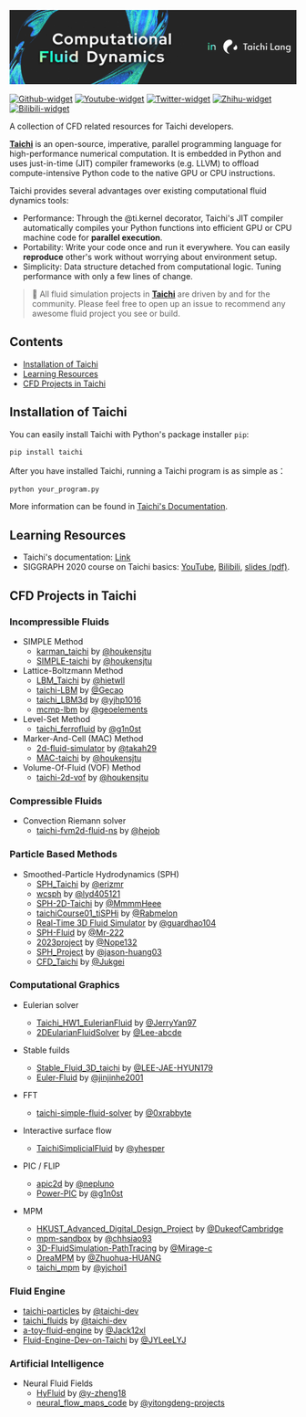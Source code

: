 
![banner](./images/banner.png)

[![Github-widget](https://img.shields.io/github/stars/taichi-dev/taichi?label=Taichi-lang&style=social)](https://github.com/taichi-dev/taichi)
[![Youtube-widget](https://img.shields.io/youtube/channel/views/UCu-k1Wglo9Ll_o2j5Bxl4cw?label=Taichi%20Graphics&style=social)](https://www.youtube.com/channel/UCu-k1Wglo9Ll_o2j5Bxl4cw)
[![Twitter-widget](https://img.shields.io/twitter/follow/taichigraphics?style=social)](https://twitter.com/taichigraphics)
[![Zhihu-widget](https://img.shields.io/badge/%E7%9F%A5%E4%B9%8E-view-blue)](https://www.zhihu.com/org/tai-ji-tu-xing)
[![Bilibili-widget](https://img.shields.io/badge/Bilibili-view-blue)](https://space.bilibili.com/1779922645)

A collection of CFD related resources for Taichi developers.

[**Taichi**](https://github.com/taichi-dev/taichi) is an open-source, imperative, parallel programming language for high-performance numerical computation. It is embedded in Python and uses just-in-time (JIT) compiler frameworks (e.g. LLVM) to offload compute-intensive Python code to the native GPU or CPU instructions.

Taichi provides several advantages over existing computational fluid dynamics tools:
- Performance: Through the @ti.kernel decorator, Taichi's JIT compiler automatically compiles your Python functions into efficient GPU or CPU machine code for **parallel execution**.
- Portability: Write your code once and run it everywhere. You can easily **reproduce** other's work without worrying about environment setup.
- Simplicity: Data structure detached from computational logic. Tuning performance with only a few lines of change.

> :eyes: All fluid simulation projects in [**Taichi**](https://github.com/taichi-dev/taichi) are driven by and for the community. Please feel free to open up an issue to recommend any awesome fluid project you see or build.

## Contents
- [Installation of Taichi](#installation-of-taichi)
- [Learning Resources](#learning-resources)
- [CFD Projects in Taichi](#cfd-projects-in-taichi)

## Installation of Taichi
You can easily install Taichi with Python's package installer `pip`:

```bash
pip install taichi
```

After you have installed Taichi, running a Taichi program is as simple as：
```bash
python your_program.py
```

More information can be found in [Taichi's Documentation](https://docs.taichi.graphics/).

## Learning Resources
- Taichi's documentation: [Link](https://docs.taichi.graphics/)
- SIGGRAPH 2020 course on Taichi basics: [YouTube](https://youtu.be/Y0-76n3aZFA), [Bilibili](https://www.bilibili.com/video/BV1kA411n7jk/), [slides (pdf)](https://yuanming.taichi.graphics/publication/2020-taichi-tutorial/taichi-tutorial.pdf).


## CFD Projects in Taichi

### Incompressible Fluids ###

- SIMPLE Method
  - [karman_taichi](https://github.com/houkensjtu/karman_taichi) by [@houkensjtu](https://github.com/houkensjtu)
  - [SIMPLE-taichi](https://github.com/houkensjtu/SIMPLE-taichi) by [@houkensjtu](https://github.com/houkensjtu)
- Lattice-Boltzmann Method
  - [LBM_Taichi](https://github.com/hietwll/LBM_Taichi) by [@hietwll](https://github.com/hietwll)
  - [taichi-LBM](https://github.com/GeCao/taichi-LBM) by [@Gecao](https://github.com/GeCao)
  - [taichi_LBM3d](https://github.com/yjhp1016/taichi_LBM3D) by [@yjhp1016](https://github.com/yjhp1016)
  - [mcmp-lbm](https://github.com/geoelements/mcmp-lbm) by [@geoelements](https://github.com/geoelements/)
- Level-Set Method
  - [taichi_ferrofluid](https://github.com/g1n0st/taichi_ferrofluid) by [@g1n0st](https://github.com/g1n0st)
- Marker-And-Cell (MAC) Method
  - [2d-fluid-simulator](https://github.com/takah29/2d-fluid-simulator) by [@takah29](https://github.com/takah29)
  - [MAC-taichi](https://github.com/houkensjtu/MAC-taichi) by [@houkensjtu](https://github.com/houkensjtu)
- Volume-Of-Fluid (VOF) Method
  - [taichi-2d-vof](https://github.com/houkensjtu/taichi-2d-vof) by [@houkensjtu](https://github.com/houkensjtu)
  

### Compressible Fluids ###

- Convection Riemann solver
  - [taichi-fvm2d-fluid-ns](https://github.com/hejob/taichi-fvm2d-fluid-ns) by [@hejob](https://github.com/hejob)


### Particle Based Methods ###

- Smoothed-Particle Hydrodynamics (SPH) 
  - [SPH_Taichi](https://github.com/erizmr/SPH_Taichi) by [@erizmr](https://github.com/erizmr)
  - [wcsph](https://github.com/lyd405121/wcsph) by [@lyd405121](https://github.com/lyd405121)
  - [SPH-2D-Taichi](https://github.com/MmmmHeee/SPH-2D-Taichi) by [@MmmmHeee](https://github.com/MmmmHeee)
  - [taichiCourse01_tiSPHi](https://github.com/Rabmelon/taichiCourse01_tiSPHi) by [@Rabmelon](https://github.com/Rabmelon)
  - [Real-Time 3D Fluid Simulator](https://github.com/guardhao104/3DFluidSimulator) by [@guardhao104](https://github.com/guardhao104)
  - [SPH-Fluid](https://github.com/Mr-222/SPH-Fluid) by [@Mr-222](https://github.com/Mr-222/)
  - [2023project](https://github.com/Nope132/2023project) by [@Nope132](https://github.com/Nope132/)
  - [SPH_Project](https://github.com/jason-huang03/SPH_Project) by [@jason-huang03](https://github.com/jason-huang03/)
  - [CFD_Taichi](https://github.com/Jukgei/CFD_Taichi) by [@Jukgei](https://github.com/Jukgei/)


### Computational Graphics ###
- Eulerian solver
  - [Taichi_HW1_EulerianFluid](https://github.com/JerryYan97/Taichi_HW1_EulerianFluid) by [@JerryYan97](https://github.com/JerryYan97)
  - [2DEularianFluidSolver](https://github.com/Lee-abcde/2DEulerianFluidSolver/tree/main) by [@Lee-abcde](https://github.com/Lee-abcde/)

- Stable fuilds
  - [Stable_Fluid_3D_taichi](https://github.com/LEE-JAE-HYUN179/Stable_Fluid_3D_taichi) by [@LEE-JAE-HYUN179](https://github.com/LEE-JAE-HYUN179/)
  - [Euler-Fluid](https://github.com/jinjinhe2001/Euler-Fluid) by [@jinjinhe2001](https://github.com/jinjinhe2001/)
- FFT
  - [taichi-simple-fluid-solver](https://github.com/0xrabbyte/taichi_simple_fluid_solver) by [@0xrabbyte](https://github.com/0xrabbyte)
- Interactive surface flow
  - [TaichiSimplicialFluid](https://github.com/yhesper/TaichiSimplicialFluid) by [@yhesper](https://github.com/yhesper)
- PIC / FLIP
  - [apic2d](https://github.com/nepluno/apic2d) by [@nepluno](https://github.com/nepluno)
  - [Power-PIC](https://github.com/g1n0st/Power-PIC) by [@g1n0st](https://github.com/g1n0st)
- MPM
  - [HKUST_Advanced_Digital_Design_Project](https://github.com/DukeofCambridge/HKUST_Advanced_Digital_Design_Project/tree/main) by [@DukeofCambridge](https://github.com/DukeofCambridge)
  - [mpm-sandbox](https://github.com/chhsiao93/mpm-sandbox) by [@chhsiao93](https://github.com/chhsiao93)
  - [3D-FluidSimulation-PathTracing](https://github.com/Mirage-c/3D-FluidSimulation-PathTracing) by [@Mirage-c](https://github.com/Mirage-c/)
  - [DreaMPM](https://github.com/Zhuohua-HUANG/DreaMPM) by [@Zhuohua-HUANG](https://github.com/Zhuohua-HUANG/)
  - [taichi_mpm](https://github.com/yjchoi1/taichi_mpm) by [@yjchoi1](https://github.com/yjchoi1/)


### Fluid Engine ###
- [taichi-particles](https://github.com/taichi-dev/taichi-particles) by [@taichi-dev](https://github.com/taichi-dev)
- [taichi_fluids](https://github.com/taichi-dev/taichi_fluids) by [@taichi-dev](https://github.com/taichi-dev)
- [a-toy-fluid-engine](https://github.com/Jack12xl/a-toy-fluid-engine) by [@Jack12xl](https://github.com/Jack12xl)
- [Fluid-Engine-Dev-on-Taichi](https://github.com/JYLeeLYJ/Fluid-Engine-Dev-on-Taichi) by [@JYLeeLYJ](https://github.com/JYLeeLYJ)

### Artificial Intelligence ###
- Neural Fluid Fields
  - [HyFluid](https://github.com/y-zheng18/HyFluid) by [@y-zheng18](https://github.com/y-zheng18/)
  - [neural_flow_maps_code](https://github.com/yitongdeng-projects/neural_flow_maps_code) by [@yitongdeng-projects](https://github.com/yitongdeng-projects/)